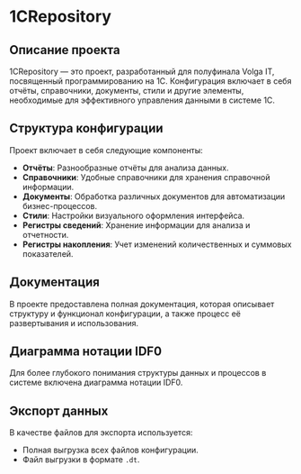 # 1CRepository

## Описание проекта
1CRepository — это проект, разработанный для полуфинала Volga IT, посвященный программированию на 1С. Конфигурация включает в себя отчёты, справочники, документы, стили и другие элементы, необходимые для эффективного управления данными в системе 1С.

## Структура конфигурации
Проект включает в себя следующие компоненты:
- **Отчёты**: Разнообразные отчёты для анализа данных.
- **Справочники**: Удобные справочники для хранения справочной информации.
- **Документы**: Обработка различных документов для автоматизации бизнес-процессов.
- **Стили**: Настройки визуального оформления интерфейса.
- **Регистры сведений**: Хранение информации для анализа и отчетности.
- **Регистры накопления**: Учет изменений количественных и суммовых показателей.

## Документация
В проекте предоставлена полная документация, которая описывает структуру и функционал конфигурации, а также процесс её развертывания и использования.

## Диаграмма нотации IDF0
Для более глубокого понимания структуры данных и процессов в системе включена диаграмма нотации IDF0.

## Экспорт данных
В качестве файлов для экспорта используется:
- Полная выгрузка всех файлов конфигурации.
- Файл выгрузки в формате `.dt`.


